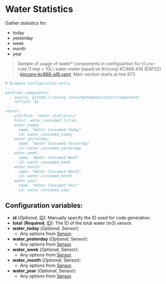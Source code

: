 # Water Statistics

Gather statistics for:
* today
* yesterday
* week
* month
* year

> Sample of usage of water* components in configuartion for `Elster V100` (1 imp = 10L) water meter based on Kincony KC868-A16 (ESP32) : [kincony-kc868-a16.yaml](../../esphome/kincony-kc868-a16.yaml). Main section starts at line 972.

```yaml
# Example configuration entry
...
external_components:
  - source: github://roving-ronin/myhomeassistant/components
    refresh: 0s
...
sensor:
  - platform: "water_statistics"
    total: water_consumed_litres
    water_today:
      name: "Water Consumed Today"
      id: water_consumed_today
    water_yesterday:
      name: "Water Consumed Yesterday"
      id: water_consumed_yesterday
    water_week:
      name: "Water Consumed Week"
      id: water_consumed_week
    water_month:
      name: "Water Consumed Month"
      id: water_consumed_month
    water_year:
      name: "Water Consumed Year"
      id: water_consumed_year
```

## Configuration variables:
* **id** (*Optional*, [ID](https://esphome.io/guides/configuration-types.html#config-id)): Manually specify the ID used for code generation.
* **total** (**Required**, [ID](https://esphome.io/guides/configuration-types.html#config-id)): The ID of the total water (m3) sensor.
* **water_today** (*Optional*, Sensor):
  * Any options from [Sensor](https://esphome.io/components/sensor/index.html#config-sensor).
* **water_yesterday** (*Optional*, Sensor):
  * Any options from [Sensor](https://esphome.io/components/sensor/index.html#config-sensor).
* **water_week** (*Optional*, Sensor):
  * Any options from [Sensor](https://esphome.io/components/sensor/index.html#config-sensor).
* **water_month** (*Optional*, Sensor):
  * Any options from [Sensor](https://esphome.io/components/sensor/index.html#config-sensor).
* **water_year** (*Optional*, Sensor):
  * Any options from [Sensor](https://esphome.io/components/sensor/index.html#config-sensor).
